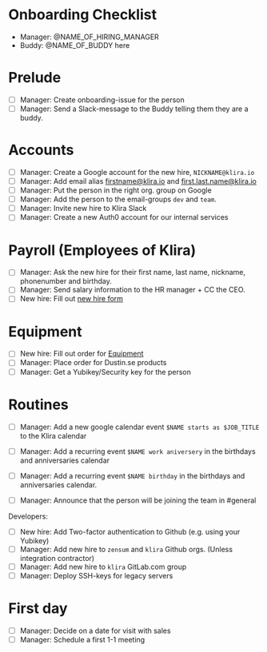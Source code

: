 # Onboarding Checklist

- Manager: @NAME_OF_HIRING_MANAGER
- Buddy: @NAME_OF_BUDDY here

# Prelude
- [ ] Manager: Create onboarding-issue for the person
- [ ] Manager: Send a Slack-message to the Buddy telling them they are a buddy.

# Accounts
- [ ] Manager: Create a Google account for the new hire, `NICKNAME@klira.io`
- [ ] Manager: Add email alias firstname@klira.io and first.last.name@klira.io
- [ ] Manager: Put the person in the right org. group on Google
- [ ] Manager: Add the person to the email-groups `dev` and `team`.
- [ ] Manager: Invite new hire to Klira Slack
- [ ] Manager: Create a new Auth0 account for our internal services

# Payroll (Employees of Klira)
- [ ] Manager: Ask the new hire for their first name, last name, nickname, phonenumber and birthday.
- [ ] Manager: Send salary information to the HR manager + CC the CEO.
- [ ] New hire: Fill out [new hire form](https://docs.google.com/forms/u/3/?tgif=d)

# Equipment
- [ ] New hire: Fill out order for [Equipment](equipment.md)
- [ ] Manager: Place order for Dustin.se products
- [ ] Manager: Get a Yubikey/Security key for the person

# Routines
- [ ] Manager: Add a new google calendar event `$NAME starts as $JOB_TITLE` to
  the Klira calendar
- [ ] Manager: Add a recurring event `$NAME work aniversery` in the birthdays
  and anniversaries calendar
- [ ] Manager: Add a recurring event `$NAME birthday` in the birthdays and
  anniversaries calendar.
- [ ] Manager: Announce that the person will be joining the team in #general



Developers:

- [ ] New hire: Add Two-factor authentication to Github (e.g. using your Yubikey)
- [ ] Manager: Add new hire to `zensum` and `klira` Github orgs. (Unless integration contractor)
- [ ] Manager: Add new hire to `klira` GitLab.com group
- [ ] Manager: Deploy SSH-keys for legacy servers

# First day
- [ ] Manager: Decide on a date for visit with sales
- [ ] Manager: Schedule a first 1-1 meeting